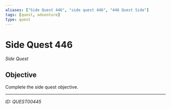 ```yaml
---
aliases: ["Side Quest 446", "side quest 446", "446 Quest Side"]
tags: [quest, adventure]
type: quest
---
```


# Side Quest 446

*Side Quest*

## Objective
Complete the side quest objective.

---
*ID: QUEST00445*